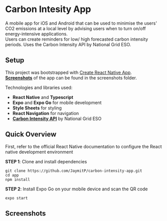 # Carbon Intesity App

A mobile app for iOS and Android that can be used to minimise the users' CO2 emissions at a local level by advising users when to turn on/off energy-intensive applications.\
Users can create reminders for low/ high forecasted carbon intensity periods. Uses the Carbon Intensity API by National Grid ESO.

## Setup

This project was bootstrapped with [Create React Native App](https://github.com/react-community/create-react-native-app).\
[**Screenshots**](#Screenshots) of the app can be found in the screenshots folder.

Technologies and libraries used:

- **React Native** and **Typescript**
- **Expo** and **Expo Go** for mobile development
- **Style Sheets** for styling
- **React Navigation** for navigation
- [**Carbon Intensity API**](https://carbon-intensity.github.io/api-definitions/#carbon-intensity-api-v2-0-0) by National Grid ESO

## Quick Overview

First, refer to the official React Native documentation to configure the React native development environment

**STEP 1**: Clone and install dependencies

```
git clone https://github.com/JaymitP/carbon-intensity-app.git
cd app
npm install
```

**STEP 2**: Install Expo Go on your mobile device and scan the QR code

```
expo start
```

## Screenshots
